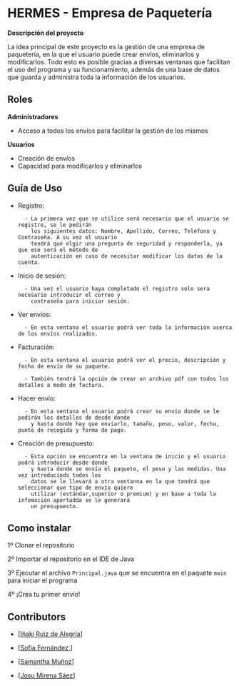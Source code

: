 
# HERMES - Empresa de Paquetería

****Descripción del proyecto****

La idea principal de este proyecto es la gestión de una empresa de paquetería, en la que el usuario puede crear envíos, eliminarlos y modificarlos. Todo esto es posible gracias a diversas ventanas que facilitan el uso del programa y su funcionamiento, además de una base de datos que guarda y administra toda la información de los usuarios. 

## Roles

**Administradores**
- Acceso a todos los envíos para facilitar la gestión de los mismos 

**Usuarios**
- Creación de envíos
- Capacidad para modificarlos y eliminarlos

## Guía de Uso

- Registro:

        - La primera vez que se utilice será necesario que el usuario se registre, se le pedirán
          los siguientes datos: Nombre, Apellido, Correo, Teléfono y Contraseña. A su vez el usuario
          tendrá que elgir una pregunta de seguridad y responderla, ya que ese será el método de
          autenticación en caso de necesitar modificar los datos de la cuenta.
  
- Inicio de sesión:

        - Una vez el usuario haya completado el registro solo sera necesario introducir el correo y
          contraseña para iniciar sesión.

- Ver envíos:

        - En esta ventana el usuario podrá ver toda la información acerca de los envíos realizados.

- Facturación:

        - En esta ventana el usuario podrá ver el precio, descripción y fecha de envío de su paquete.
         
        - También tendrá la opción de crear un archivo pdf con todos los detalles a modo de factura.

- Hacer envío:

        - En esta ventana el usuario podrá crear su envío donde se le pedirán los detalles de desde donde
          y hasta donde hay que enviarlo, tamaño, peso, valor, fecha, punto de recogida y forma de pago.

- Creación de presupuesto:

        - Esta opción se encuentra en la ventana de inicio y el usuario podrá introducir desde donde
          y hasta donde se envía el paquete, el peso y las medidas. Una vez introduciods todos los
          datos se le llevará a otra ventanna en la que tendrá que seleccionar que tipo de envío quiere
          utilizar (estándar,superior o premium) y en base a toda la infomación aportadda se le generará
          un presupuesto.
  
## Como instalar

1º Clonar el repositorio

2º Importar el repositorio en el IDE de Java

3º Ejecutar el archivo `Principal.java` que se encuentra en el paquete `main` para iniciar el programa

4º ¡Crea tu primer envío!

## Contributors

- [[Iñaki Ruiz de Alegría](https://github.com/InakiRuizDeAlegria)]

- [[Sofía Fernández,](https://github.com/soferpel)]

- [[Samantha Muñoz](https://github.com/samaantha6)]

- [[Josu Mirena Sáez](https://github.com/josusaez)]
